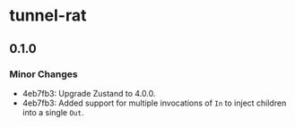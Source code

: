 # tunnel-rat

## 0.1.0

### Minor Changes

- 4eb7fb3: Upgrade Zustand to 4.0.0.
- 4eb7fb3: Added support for multiple invocations of `In` to inject children into a single `Out`.
